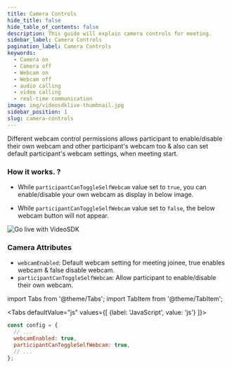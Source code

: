 ```yaml
---
title: Camera Controls
hide_title: false
hide_table_of_contents: false
description: This guide will explain camera controls for meeting.
sidebar_label: Camera Controls
pagination_label: Camera Controls
keywords:
  - Camera on
  - Camera off
  - Webcam on
  - Webcam off
  - audio calling
  - video calling
  - real-time communication
image: img/videosdklive-thumbnail.jpg
sidebar_position: 1
slug: camera-controls
---
```


Different webcam control permissions allows participant to enable/disable their own webcam and other participant's webcam too & also can set default participant's webcam settings, when meeting start.

### How it works. ?

- While `participantCanToggleSelfWebcam` value set to `true`, you can enable/disable your own webcam as display in below image.

- While `participantCanToggleSelfWebcam` value set to `false`, the below webcam button will not appear.

![Go live with VideoSDK](/img/prebuilt/prebuilt-webcam.png)

### Camera Attributes

- `webcamEnabled`: Default webcam setting for meeting joinee, true enables webcam & false disable webcam.
- `participantCanToggleSelfWebcam`: Allow participant to enable/disable their own webcam.

import Tabs from '@theme/Tabs';
import TabItem from '@theme/TabItem';

<Tabs
defaultValue="js"
values={[
{label: 'JavaScript', value: 'js'}
]}>
<TabItem value="js">

```js
const config = {
  // ...
  webcamEnabled: true,
  participantCanToggleSelfWebcam: true,
  // ...
};
```

</TabItem>

</Tabs>
